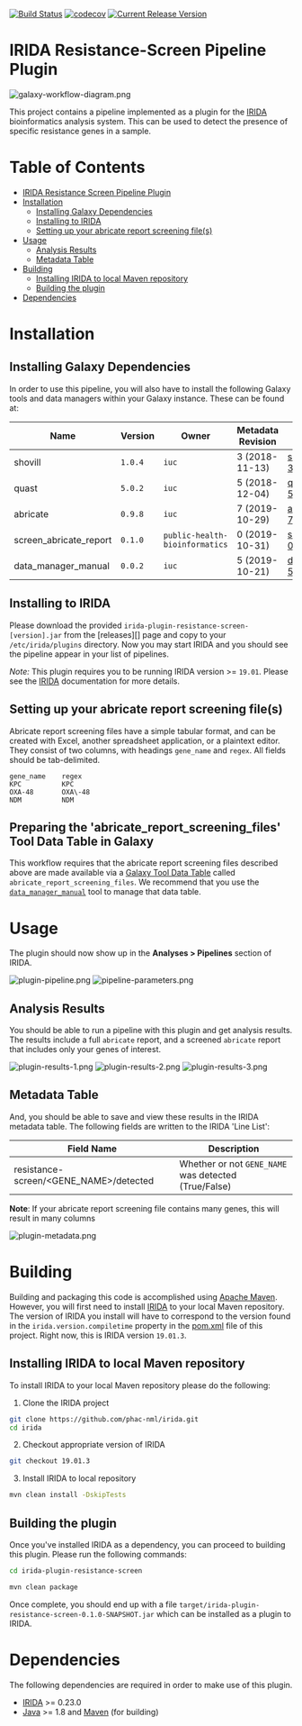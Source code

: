 [![Build Status](https://travis-ci.org/Public-Health-Bioinformatics/irida-plugin-resistance-screen.svg?branch=master)](https://travis-ci.org/Public-Health-Bioinformatics/irida-plugin-resistance-screen)
[![codecov](https://codecov.io/gh/Public-Health-Bioinformatics/irida-plugin-resistance-screen/branch/master/graph/badge.svg)](https://codecov.io/gh/Public-Health-Bioinformatics/irida-plugin-resistance-screen)
[![Current Release Version](https://img.shields.io/github/release/Public-Health-Bioinformatics/irida-plugin-resistance-screen.svg)](https://github.com/Public-Health-Bioinformatics/irida-plugin-resistance-screen/releases)

# IRIDA Resistance-Screen Pipeline Plugin

![galaxy-workflow-diagram.png][]

This project contains a pipeline implemented as a plugin for the [IRIDA][] bioinformatics analysis system. 
This can be used to detect the presence of specific resistance genes in a sample.

# Table of Contents

   * [IRIDA Resistance Screen Pipeline Plugin](#irida-resistance-screen-pipeline-plugin)
   * [Installation](#installation)
      * [Installing Galaxy Dependencies](#installing-galaxy-dependencies)
      * [Installing to IRIDA](#installing-to-irida)
      * [Setting up your abricate report screening file(s)](#setting-up-your-abricate-report-screening-files)
   * [Usage](#usage)
      * [Analysis Results](#analysis-results)
      * [Metadata Table](#metadata-table)
   * [Building](#building)
      * [Installing IRIDA to local Maven repository](#installing-irida-to-local-maven-repository)
      * [Building the plugin](#building-the-plugin)
   * [Dependencies](#dependencies)

# Installation

## Installing Galaxy Dependencies

In order to use this pipeline, you will also have to install the following Galaxy tools and data 
managers within your Galaxy instance. These can be found at:

| Name                               | Version         | Owner                          | Metadata Revision | Galaxy Toolshed Link                                                                                                                              |
|------------------------------------|-----------------|------------------------------- |-------------------|---------------------------------------------------------------------------------------------------------------------------------------------------|
| shovill                            | `1.0.4`         | `iuc`                          | 3 (2018-11-13)    | [shovill-3:865119fcb694](https://toolshed.g2.bx.psu.edu/view/iuc/shovill/865119fcb694)                                                            |
| quast                              | `5.0.2`         | `iuc`                          | 5 (2018-12-04)    | [quast-5:81df4950d65b](https://toolshed.g2.bx.psu.edu/view/iuc/quast/81df4950d65b)                                                                |
| abricate                           | `0.9.8`         | `iuc`                          | 7 (2019-10-29)    | [abricate-7:4efdca267d51](https://toolshed.g2.bx.psu.edu/view/iuc/abricate/4efdca267d51)                                                          |
| screen_abricate_report             | `0.1.0`         | `public-health-bioinformatics` | 0 (2019-10-31)    | [screen_abricate_report-0:b2d56a44a872](https://toolshed.g2.bx.psu.edu/view/public-health-bioinformatics/screen_abricate_report/b2d56a44a872)     |
| data_manager_manual                | `0.0.2`         | `iuc`                          | 5 (2019-10-21)    | [data_manager_manual-5:744f607fac50](https://toolshed.g2.bx.psu.edu/view/iuc/data_manager_manual/744f607fac50)                                    |

## Installing to IRIDA

Please download the provided `irida-plugin-resistance-screen-[version].jar` from the [releases][] page and copy to your 
`/etc/irida/plugins` directory.  Now you may start IRIDA and you should see the pipeline appear in your list of pipelines.

*Note:* This plugin requires you to be running IRIDA version >= `19.01`. Please see the [IRIDA][] documentation for more details.

## Setting up your abricate report screening file(s)

Abricate report screening files have a simple tabular format, and can be created with Excel, another spreadsheet application,
or a plaintext editor. They consist of two columns, with headings `gene_name` and `regex`. All fields should be tab-delimited.

```
gene_name    regex
KPC          KPC
OXA-48       OXA\-48
NDM          NDM
```

## Preparing the 'abricate_report_screening_files' Tool Data Table in Galaxy

This workflow requires that the abricate report screening files described above are made available via a 
[Galaxy Tool Data Table](https://galaxyproject.org/admin/tools/data-tables/) called `abricate_report_screening_files`.
We recommend that you use the [`data_manager_manual`](https://github.com/galaxyproject/tools-iuc/tree/master/data_managers/data_manager_manual) 
tool to manage that data table.

# Usage

The plugin should now show up in the **Analyses > Pipelines** section of IRIDA.

![plugin-pipeline.png][]
![pipeline-parameters.png][]

## Analysis Results

You should be able to run a pipeline with this plugin and get analysis results. The results include a full `abricate` 
report, and a screened `abricate` report that includes only your genes of interest.

![plugin-results-1.png][]
![plugin-results-2.png][]
![plugin-results-3.png][]

## Metadata Table

And, you should be able to save and view these results in the IRIDA metadata table. The following fields are written to
the IRIDA 'Line List':

| Field Name                                 | Description                                               |
|--------------------------------------------|-----------------------------------------------------------|
| resistance-screen/<GENE_NAME>/detected     | Whether or not `GENE_NAME` was detected (True/False)      |

**Note**: If your abricate report screening file contains many genes, this will result in many columns 

![plugin-metadata.png][]

# Building

Building and packaging this code is accomplished using [Apache Maven][maven]. However, you will first need to install [IRIDA][] to your local Maven repository. The version of IRIDA you install will have to correspond to the version found in the `irida.version.compiletime` property in the [pom.xml][] file of this project. Right now, this is IRIDA version `19.01.3`.

## Installing IRIDA to local Maven repository

To install IRIDA to your local Maven repository please do the following:

1. Clone the IRIDA project

```bash
git clone https://github.com/phac-nml/irida.git
cd irida
```

2. Checkout appropriate version of IRIDA

```bash
git checkout 19.01.3
```

3. Install IRIDA to local repository

```bash
mvn clean install -DskipTests
```

## Building the plugin

Once you've installed IRIDA as a dependency, you can proceed to building this plugin. Please run the following commands:

```bash
cd irida-plugin-resistance-screen

mvn clean package
```

Once complete, you should end up with a file `target/irida-plugin-resistance-screen-0.1.0-SNAPSHOT.jar` which can be installed as a plugin to IRIDA.

# Dependencies

The following dependencies are required in order to make use of this plugin.

* [IRIDA][] >= 0.23.0
* [Java][] >= 1.8 and [Maven][maven] (for building)

[maven]: https://maven.apache.org/
[IRIDA]: http://irida.ca/
[Galaxy]: https://galaxyproject.org/
[Java]: https://www.java.com/
[irida-pipeline]: https://irida.corefacility.ca/documentation/developer/tools/pipelines/
[irida-pipeline-galaxy]: https://irida.corefacility.ca/documentation/developer/tools/pipelines/#galaxy-workflow-development
[irida-wf-ga2xml]: https://github.com/phac-nml/irida-wf-ga2xml
[pom.xml]: pom.xml
[workflows-dir]: src/main/resources/workflows
[workflow-structure]: src/main/resources/workflows/0.1.0/irida_workflow_structure.ga
[example-plugin-java]: src/main/java/ca/corefacility/bioinformatics/irida/plugins/ExamplePlugin.java
[irida-plugin-java]: https://github.com/phac-nml/irida/tree/development/src/main/java/ca/corefacility/bioinformatics/irida/plugins/IridaPlugin.java
[irida-updater]: src/main/java/ca/corefacility/bioinformatics/irida/plugins/ExamplePluginUpdater.java
[irida-setup]: https://irida.corefacility.ca/documentation/administrator/index.html
[properties]: https://en.wikipedia.org/wiki/.properties
[messages]: src/main/resources/workflows/0.1.0/messages_en.properties
[maven-min-pom]: https://maven.apache.org/guides/introduction/introduction-to-the-pom.html#Minimal_POM
[pf4j-start]: https://pf4j.org/doc/getting-started.html
[plugin-results-1.png]: doc/images/plugin-results-1.png
[plugin-results-2.png]: doc/images/plugin-results-2.png
[plugin-results-3.png]: doc/images/plugin-results-3.png
[plugin-pipeline.png]: doc/images/plugin-pipeline.png
[plugin-metadata.png]: doc/images/plugin-metadata.png
[pipeline-parameters.png]: doc/images/pipeline-parameters.png
[example-plugin-save-results.png]: doc/images/example-plugin-save-results.png
[galaxy-workflow-diagram.png]: doc/images/galaxy-workflow-diagram.png
